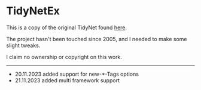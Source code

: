 # TidyNetEx

This is a copy of the original TidyNet found [here](http://sourceforge.net/projects/tidynet/).

The project hasn't been touched since 2005, and I needed to make some slight tweaks.

I claim no ownership or copyright on this work.

---

 * 20.11.2023 added support for new-*-Tags options
 * 21.11.2023 added multi framework support
